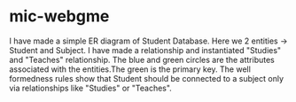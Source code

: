 # mic-webgme

I have made a simple ER diagram of Student Database.
Here we 2 entities -> Student and Subject.
I have made a relationship and instantiated "Studies" and "Teaches" relationship.
The blue and green circles are the attributes associated with the entities.The green is the primary key.
The well formedness rules show that 
Student should be connected to a subject only via relationships like "Studies" or "Teaches".